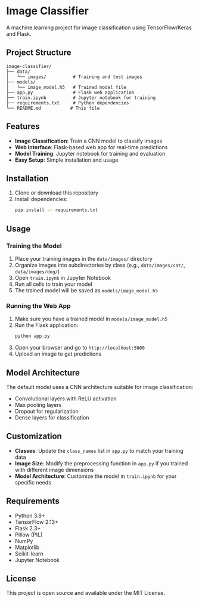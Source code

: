 # Image Classifier

A machine learning project for image classification using TensorFlow/Keras and Flask.

## Project Structure

```
image-classifier/
├── data/
│   └── images/          # Training and test images
├── models/
│   └── image_model.h5   # Trained model file
├── app.py               # Flask web application
├── train.ipynb          # Jupyter notebook for training
├── requirements.txt     # Python dependencies
└── README.md           # This file
```

## Features

- **Image Classification**: Train a CNN model to classify images
- **Web Interface**: Flask-based web app for real-time predictions
- **Model Training**: Jupyter notebook for training and evaluation
- **Easy Setup**: Simple installation and usage

## Installation

1. Clone or download this repository
2. Install dependencies:
   ```bash
   pip install -r requirements.txt
   ```

## Usage

### Training the Model

1. Place your training images in the `data/images/` directory
2. Organize images into subdirectories by class (e.g., `data/images/cat/`, `data/images/dog/`)
3. Open `train.ipynb` in Jupyter Notebook
4. Run all cells to train your model
5. The trained model will be saved as `models/image_model.h5`

### Running the Web App

1. Make sure you have a trained model in `models/image_model.h5`
2. Run the Flask application:
   ```bash
   python app.py
   ```
3. Open your browser and go to `http://localhost:5000`
4. Upload an image to get predictions

## Model Architecture

The default model uses a CNN architecture suitable for image classification:
- Convolutional layers with ReLU activation
- Max pooling layers
- Dropout for regularization
- Dense layers for classification

## Customization

- **Classes**: Update the `class_names` list in `app.py` to match your training data
- **Image Size**: Modify the preprocessing function in `app.py` if you trained with different image dimensions
- **Model Architecture**: Customize the model in `train.ipynb` for your specific needs

## Requirements

- Python 3.8+
- TensorFlow 2.13+
- Flask 2.3+
- Pillow (PIL)
- NumPy
- Matplotlib
- Scikit-learn
- Jupyter Notebook

## License

This project is open source and available under the MIT License.
